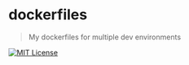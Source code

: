 # dockerfiles

> My dockerfiles for multiple dev environments

[![MIT License](https://img.shields.io/badge/license-MIT-black.svg?style=flat-square)](/LICENSE)